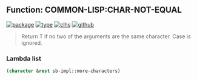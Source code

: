 ## Function: COMMON-LISP:CHAR-NOT-EQUAL
[![package](https://img.shields.io/badge/Package-COMMON--LISP-5f9ea0.svg?style=social&colorA=999999)](../) [![type](https://img.shields.io/badge/Type-Function-5f9ea0.svg?style=social&colorA=999999)](../#function) [![clhs](https://img.shields.io/badge/CLHS-CHAR--NOT--EQUAL-5f9ea0.svg?style=social&colorA=999999)](http://www.lispworks.com/documentation/HyperSpec/Body/f_chareq.htm) [![github](https://img.shields.io/badge/GitHub-View_the_source-5f9ea0.svg?style=social&colorA=999999&logo=github)](https://github.com/sbcl/sbcl/blob/master/src/code/target-char.lisp/) 

> Return T if no two of the arguments are the same character.
> Case is ignored.

### Lambda list
```cl
(character &rest sb-impl::more-characters)
```
